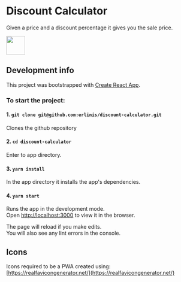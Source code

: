 # Discount Calculator

Given a price and a discount percentage it gives you the sale price.

<img src="images/screenshot.jpg" height="50"/>

## Development info

This project was bootstrapped with [Create React App](https://github.com/facebookincubator/create-react-app).

### To start the project:
#### 1. `git clone git@github.com:erlinis/discount-calculator.git`
Clones the github repository

#### 2. `cd discount-calculator`
Enter to app directory.

#### 3. `yarn install`
In the app directory it installs the app's dependencies.

#### 4. `yarn start`

Runs the app in the development mode.<br>
Open [http://localhost:3000](http://localhost:3000) to view it in the browser.

The page will reload if you make edits.<br>
You will also see any lint errors in the console.


## Icons

Icons required to be a PWA created using: [https://realfavicongenerator.net/](https://realfavicongenerator.net/)
